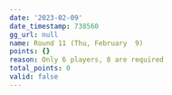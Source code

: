 ```yaml
---
date: '2023-02-09'
date_timestamp: 738560
gg_url: null
name: Round 11 (Thu, February  9)
points: {}
reason: Only 6 players, 8 are required
total_points: 0
valid: false
---
```

